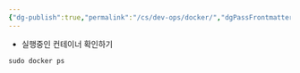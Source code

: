 ```yaml
---
{"dg-publish":true,"permalink":"/cs/dev-ops/docker/","dgPassFrontmatter":true,"noteIcon":""}
---
```



- 실행중인 컨테이너 확인하기
```shell
sudo docker ps
```

